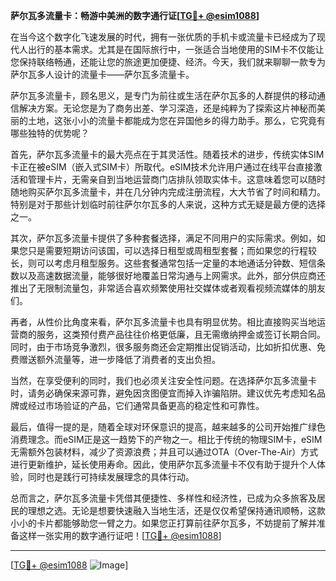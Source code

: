 **萨尔瓦多流量卡：畅游中美洲的数字通行证[[TG💪+ @esim1088](https://t.me/s/esim1088)]**

在当今这个数字化飞速发展的时代，拥有一张优质的手机卡或流量卡已经成为了现代人出行的基本需求。尤其是在国际旅行中，一张适合当地使用的SIM卡不仅能让您保持联络畅通，还能让您的旅途更加便捷、经济。今天，我们就来聊聊一款专为萨尔瓦多人设计的流量卡——萨尔瓦多流量卡。

萨尔瓦多流量卡，顾名思义，是专门为前往或生活在萨尔瓦多的人群提供的移动通信解决方案。无论您是为了商务出差、学习深造，还是纯粹为了探索这片神秘而美丽的土地，这张小小的流量卡都能成为您在异国他乡的得力助手。那么，它究竟有哪些独特的优势呢？

首先，萨尔瓦多流量卡的最大亮点在于其灵活性。随着技术的进步，传统实体SIM卡正在被eSIM（嵌入式SIM卡）所取代。eSIM技术允许用户通过在线平台直接激活和管理卡片，无需亲自到当地运营商门店排队领取实体卡。这意味着您可以随时随地购买萨尔瓦多流量卡，并在几分钟内完成注册流程，大大节省了时间和精力。特别是对于那些计划临时前往萨尔尔瓦多的人来说，这种方式无疑是最方便的选择之一。

其次，萨尔瓦多流量卡提供了多种套餐选择，满足不同用户的实际需求。例如，如果您只是需要短期访问该国，可以选择日租型或周租型套餐；而如果您的行程较长，则可以考虑月租型服务。这些套餐通常包括一定量的本地通话分钟数、短信条数以及高速数据流量，能够很好地覆盖日常沟通与上网需求。此外，部分供应商还推出了无限制流量包，非常适合喜欢频繁使用社交媒体或者观看视频流媒体的朋友们。

再者，从性价比角度来看，萨尔瓦多流量卡也具有明显优势。相比直接购买当地运营商的服务，这类预付费产品往往价格更低廉，且无需缴纳押金或签订长期合同。同时，由于市场竞争激烈，很多服务商还会定期推出促销活动，比如折扣优惠、免费赠送额外流量等，进一步降低了消费者的支出负担。

当然，在享受便利的同时，我们也必须关注安全性问题。在选择萨尔瓦多流量卡时，请务必确保来源可靠，避免因贪图便宜而掉入诈骗陷阱。建议优先考虑知名品牌或经过市场验证的产品，它们通常具备更高的稳定性和可靠性。

最后，值得一提的是，随着全球对环保意识的提高，越来越多的公司开始推广绿色消费理念。而eSIM正是这一趋势下的产物之一。相比于传统的物理SIM卡，eSIM无需额外包装材料，减少了资源浪费；并且可以通过OTA（Over-The-Air）方式进行更新维护，延长使用寿命。因此，使用萨尔瓦多流量卡不仅有助于提升个人体验，同时也是践行可持续发展理念的具体行动。

总而言之，萨尔瓦多流量卡凭借其便捷性、多样性和经济性，已成为众多旅客及居民的理想之选。无论是想要快速融入当地生活，还是仅仅希望保持通讯顺畅，这款小小的卡片都能够助您一臂之力。如果您正打算前往萨尔瓦多，不妨提前了解并准备这样一张实用的数字通行证吧！[[TG💪+ @esim1088](https://t.me/s/esim1088)]

---

[[TG💪+ @esim1088](https://t.me/s/esim1088) ![Image](https://i.postimg.cc/4NQfJmqS/Snipaste-2025-05-13-00-14-12.png)]